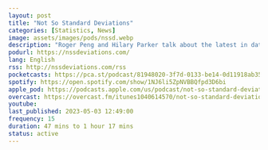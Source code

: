 ```yaml
---
layout: post
title: "Not So Standard Deviations"
categories: [Statistics, News]
image: assets/images/pods/nssd.webp
description: "Roger Peng and Hilary Parker talk about the latest in data science and data analysis in academia and industry."
podurl: https://nssdeviations.com/
lang: English
rss: http://nssdeviations.com/rss
pocketcasts: https://pca.st/podcast/81948020-3f7d-0133-be14-0d11918ab357
spotify: https://open.spotify.com/show/1NJ6li5ZpNVBBQfpd3D6bi
apple_pod: https://podcasts.apple.com/us/podcast/not-so-standard-deviations/id1040614570
overcast: https://overcast.fm/itunes1040614570/not-so-standard-deviations
youtube:
last_published: 2023-05-03 12:49:00
frequency: 15
duration: 47 mins to 1 hour 17 mins
status: active
---
```

